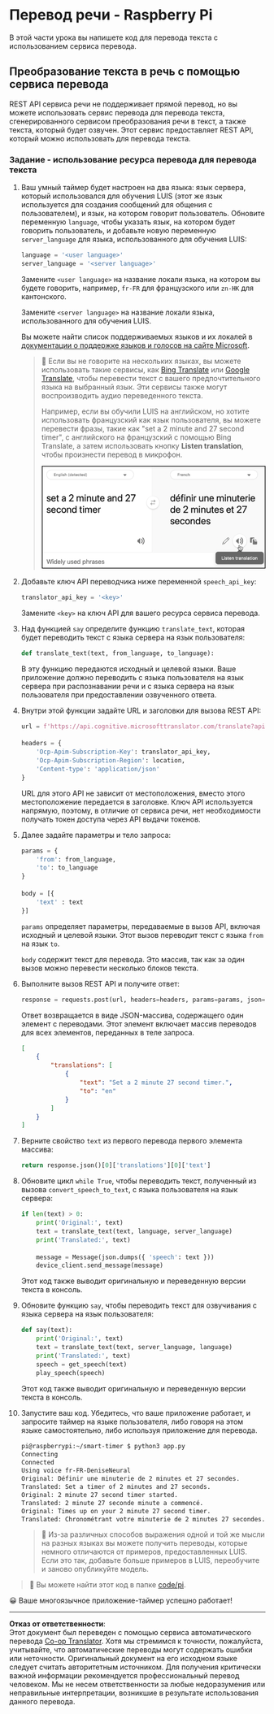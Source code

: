 <!--
CO_OP_TRANSLATOR_METADATA:
{
  "original_hash": "bbb5aa34221fe129dd3ce4d9ec33831a",
  "translation_date": "2025-08-26T23:56:45+00:00",
  "source_file": "6-consumer/lessons/4-multiple-language-support/pi-translate-speech.md",
  "language_code": "ru"
}
-->
# Перевод речи - Raspberry Pi

В этой части урока вы напишете код для перевода текста с использованием сервиса перевода.

## Преобразование текста в речь с помощью сервиса перевода

REST API сервиса речи не поддерживает прямой перевод, но вы можете использовать сервис перевода для перевода текста, сгенерированного сервисом преобразования речи в текст, а также текста, который будет озвучен. Этот сервис предоставляет REST API, который можно использовать для перевода текста.

### Задание - использование ресурса перевода для перевода текста

1. Ваш умный таймер будет настроен на два языка: язык сервера, который использовался для обучения LUIS (этот же язык используется для создания сообщений для общения с пользователем), и язык, на котором говорит пользователь. Обновите переменную `language`, чтобы указать язык, на котором будет говорить пользователь, и добавьте новую переменную `server_language` для языка, использованного для обучения LUIS:

    ```python
    language = '<user language>'
    server_language = '<server language>'
    ```

    Замените `<user language>` на название локали языка, на котором вы будете говорить, например, `fr-FR` для французского или `zn-HK` для кантонского.

    Замените `<server language>` на название локали языка, использованного для обучения LUIS.

    Вы можете найти список поддерживаемых языков и их локалей в [документации о поддержке языков и голосов на сайте Microsoft](https://docs.microsoft.com/azure/cognitive-services/speech-service/language-support?WT.mc_id=academic-17441-jabenn#speech-to-text).

    > 💁 Если вы не говорите на нескольких языках, вы можете использовать такие сервисы, как [Bing Translate](https://www.bing.com/translator) или [Google Translate](https://translate.google.com), чтобы перевести текст с вашего предпочтительного языка на выбранный язык. Эти сервисы также могут воспроизводить аудио переведенного текста.
    >
    > Например, если вы обучили LUIS на английском, но хотите использовать французский как язык пользователя, вы можете перевести фразы, такие как "set a 2 minute and 27 second timer", с английского на французский с помощью Bing Translate, а затем использовать кнопку **Listen translation**, чтобы произнести перевод в микрофон.
    >
    > ![Кнопка прослушивания перевода в Bing Translate](../../../../../translated_images/bing-translate.348aa796d6efe2a92f41ea74a5cf42bb4c63d6faaa08e7f46924e072a35daa48.ru.png)

1. Добавьте ключ API переводчика ниже переменной `speech_api_key`:

    ```python
    translator_api_key = '<key>'
    ```

    Замените `<key>` на ключ API для вашего ресурса сервиса перевода.

1. Над функцией `say` определите функцию `translate_text`, которая будет переводить текст с языка сервера на язык пользователя:

    ```python
    def translate_text(text, from_language, to_language):
    ```

    В эту функцию передаются исходный и целевой языки. Ваше приложение должно переводить с языка пользователя на язык сервера при распознавании речи и с языка сервера на язык пользователя при предоставлении озвученного ответа.

1. Внутри этой функции задайте URL и заголовки для вызова REST API:

    ```python
    url = f'https://api.cognitive.microsofttranslator.com/translate?api-version=3.0'

    headers = {
        'Ocp-Apim-Subscription-Key': translator_api_key,
        'Ocp-Apim-Subscription-Region': location,
        'Content-type': 'application/json'
    }
    ```

    URL для этого API не зависит от местоположения, вместо этого местоположение передается в заголовке. Ключ API используется напрямую, поэтому, в отличие от сервиса речи, нет необходимости получать токен доступа через API выдачи токенов.

1. Далее задайте параметры и тело запроса:

    ```python
    params = {
        'from': from_language,
        'to': to_language
    }

    body = [{
        'text' : text
    }]
    ```

    `params` определяет параметры, передаваемые в вызов API, включая исходный и целевой языки. Этот вызов переводит текст с языка `from` на язык `to`.

    `body` содержит текст для перевода. Это массив, так как за один вызов можно перевести несколько блоков текста.

1. Выполните вызов REST API и получите ответ:

    ```python
    response = requests.post(url, headers=headers, params=params, json=body)
    ```

    Ответ возвращается в виде JSON-массива, содержащего один элемент с переводами. Этот элемент включает массив переводов для всех элементов, переданных в теле запроса.

    ```json
    [
        {
            "translations": [
                {
                    "text": "Set a 2 minute 27 second timer.",
                    "to": "en"
                }
            ]
        }
    ]
    ```

1. Верните свойство `text` из первого перевода первого элемента массива:

    ```python
    return response.json()[0]['translations'][0]['text']
    ```

1. Обновите цикл `while True`, чтобы переводить текст, полученный из вызова `convert_speech_to_text`, с языка пользователя на язык сервера:

    ```python
    if len(text) > 0:
        print('Original:', text)
        text = translate_text(text, language, server_language)
        print('Translated:', text)

        message = Message(json.dumps({ 'speech': text }))
        device_client.send_message(message)
    ```

    Этот код также выводит оригинальную и переведенную версии текста в консоль.

1. Обновите функцию `say`, чтобы переводить текст для озвучивания с языка сервера на язык пользователя:

    ```python
    def say(text):
        print('Original:', text)
        text = translate_text(text, server_language, language)
        print('Translated:', text)
        speech = get_speech(text)
        play_speech(speech)
    ```

    Этот код также выводит оригинальную и переведенную версии текста в консоль.

1. Запустите ваш код. Убедитесь, что ваше приложение работает, и запросите таймер на языке пользователя, либо говоря на этом языке самостоятельно, либо используя приложение для перевода.

    ```output
    pi@raspberrypi:~/smart-timer $ python3 app.py
    Connecting
    Connected
    Using voice fr-FR-DeniseNeural
    Original: Définir une minuterie de 2 minutes et 27 secondes.
    Translated: Set a timer of 2 minutes and 27 seconds.
    Original: 2 minute 27 second timer started.
    Translated: 2 minute 27 seconde minute a commencé.
    Original: Times up on your 2 minute 27 second timer.
    Translated: Chronométrant votre minuterie de 2 minutes 27 secondes.
    ```

    > 💁 Из-за различных способов выражения одной и той же мысли на разных языках вы можете получить переводы, которые немного отличаются от примеров, предоставленных LUIS. Если это так, добавьте больше примеров в LUIS, переобучите и заново опубликуйте модель.

> 💁 Вы можете найти этот код в папке [code/pi](../../../../../6-consumer/lessons/4-multiple-language-support/code/pi).

😀 Ваше многоязычное приложение-таймер успешно работает!

---

**Отказ от ответственности**:  
Этот документ был переведен с помощью сервиса автоматического перевода [Co-op Translator](https://github.com/Azure/co-op-translator). Хотя мы стремимся к точности, пожалуйста, учитывайте, что автоматические переводы могут содержать ошибки или неточности. Оригинальный документ на его исходном языке следует считать авторитетным источником. Для получения критически важной информации рекомендуется профессиональный перевод человеком. Мы не несем ответственности за любые недоразумения или неправильные интерпретации, возникшие в результате использования данного перевода.
